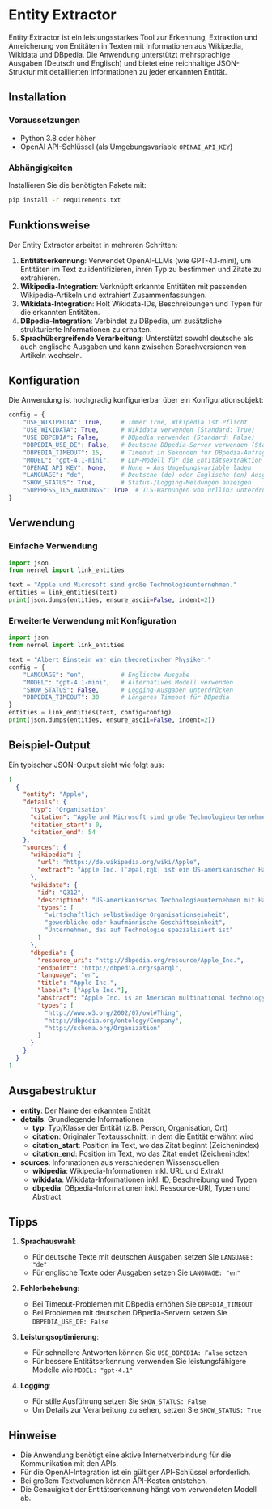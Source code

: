 # Entity Extractor

Entity Extractor ist ein leistungsstarkes Tool zur Erkennung, Extraktion und Anreicherung von Entitäten in Texten mit Informationen aus Wikipedia, Wikidata und DBpedia. Die Anwendung unterstützt mehrsprachige Ausgaben (Deutsch und Englisch) und bietet eine reichhaltige JSON-Struktur mit detaillierten Informationen zu jeder erkannten Entität.

## Installation

### Voraussetzungen

- Python 3.8 oder höher
- OpenAI API-Schlüssel (als Umgebungsvariable `OPENAI_API_KEY`)

### Abhängigkeiten

Installieren Sie die benötigten Pakete mit:

```bash
pip install -r requirements.txt
```

## Funktionsweise

Der Entity Extractor arbeitet in mehreren Schritten:

1. **Entitätserkennung**: Verwendet OpenAI-LLMs (wie GPT-4.1-mini), um Entitäten im Text zu identifizieren, ihren Typ zu bestimmen und Zitate zu extrahieren.
2. **Wikipedia-Integration**: Verknüpft erkannte Entitäten mit passenden Wikipedia-Artikeln und extrahiert Zusammenfassungen.
3. **Wikidata-Integration**: Holt Wikidata-IDs, Beschreibungen und Typen für die erkannten Entitäten.
4. **DBpedia-Integration**: Verbindet zu DBpedia, um zusätzliche strukturierte Informationen zu erhalten.
5. **Sprachübergreifende Verarbeitung**: Unterstützt sowohl deutsche als auch englische Ausgaben und kann zwischen Sprachversionen von Artikeln wechseln.

## Konfiguration

Die Anwendung ist hochgradig konfigurierbar über ein Konfigurationsobjekt:

```python
config = {
    "USE_WIKIPEDIA": True,     # Immer True, Wikipedia ist Pflicht
    "USE_WIKIDATA": True,      # Wikidata verwenden (Standard: True)
    "USE_DBPEDIA": False,      # DBpedia verwenden (Standard: False)
    "DBPEDIA_USE_DE": False,   # Deutsche DBpedia-Server verwenden (Standard: False)
    "DBPEDIA_TIMEOUT": 15,     # Timeout in Sekunden für DBpedia-Anfragen
    "MODEL": "gpt-4.1-mini",   # LLM-Modell für die Entitätsextraktion
    "OPENAI_API_KEY": None,    # None = Aus Umgebungsvariable laden
    "LANGUAGE": "de",          # Deutsche (de) oder Englische (en) Ausgabesprache
    "SHOW_STATUS": True,       # Status-/Logging-Meldungen anzeigen
    "SUPPRESS_TLS_WARNINGS": True  # TLS-Warnungen von urllib3 unterdrücken
}
```

## Verwendung

### Einfache Verwendung

```python
import json
from nernel import link_entities

text = "Apple und Microsoft sind große Technologieunternehmen."
entities = link_entities(text)
print(json.dumps(entities, ensure_ascii=False, indent=2))
```

### Erweiterte Verwendung mit Konfiguration

```python
import json
from nernel import link_entities

text = "Albert Einstein war ein theoretischer Physiker."
config = {
    "LANGUAGE": "en",          # Englische Ausgabe
    "MODEL": "gpt-4.1-mini",   # Alternatives Modell verwenden
    "SHOW_STATUS": False,      # Logging-Ausgaben unterdrücken
    "DBPEDIA_TIMEOUT": 30      # Längeres Timeout für DBpedia
}
entities = link_entities(text, config=config)
print(json.dumps(entities, ensure_ascii=False, indent=2))
```

## Beispiel-Output

Ein typischer JSON-Output sieht wie folgt aus:

```json
[
  {
    "entity": "Apple",
    "details": {
      "typ": "Organisation",
      "citation": "Apple und Microsoft sind große Technologieunternehmen.",
      "citation_start": 0,
      "citation_end": 54
    },
    "sources": {
      "wikipedia": {
        "url": "https://de.wikipedia.org/wiki/Apple",
        "extract": "Apple Inc. [ˈæpəlˌɪŋk] ist ein US-amerikanischer Hard- und Softwareentwickler und ein Technologieunternehmen, das Computer, Smartphones und Unterhaltungselektronik sowie Betriebssysteme und Anwendungssoftware entwickelt und vertreibt..."
      },
      "wikidata": {
        "id": "Q312",
        "description": "US-amerikanisches Technologieunternehmen mit Hauptsitz in Cupertino, Kalifornien",
        "types": [
          "wirtschaftlich selbständige Organisationseinheit",
          "gewerbliche oder kaufmännische Geschäftseinheit",
          "Unternehmen, das auf Technologie spezialisiert ist"
        ]
      },
      "dbpedia": {
        "resource_uri": "http://dbpedia.org/resource/Apple_Inc.",
        "endpoint": "http://dbpedia.org/sparql",
        "language": "en",
        "title": "Apple Inc.",
        "labels": ["Apple Inc."],
        "abstract": "Apple Inc. is an American multinational technology company...",
        "types": [
          "http://www.w3.org/2002/07/owl#Thing",
          "http://dbpedia.org/ontology/Company",
          "http://schema.org/Organization"
        ]
      }
    }
  }
]
```

## Ausgabestruktur

- **entity**: Der Name der erkannten Entität
- **details**: Grundlegende Informationen
  - **typ**: Typ/Klasse der Entität (z.B. Person, Organisation, Ort)
  - **citation**: Originaler Textausschnitt, in dem die Entität erwähnt wird
  - **citation_start**: Position im Text, wo das Zitat beginnt (Zeichenindex)
  - **citation_end**: Position im Text, wo das Zitat endet (Zeichenindex)
- **sources**: Informationen aus verschiedenen Wissensquellen
  - **wikipedia**: Wikipedia-Informationen inkl. URL und Extrakt
  - **wikidata**: Wikidata-Informationen inkl. ID, Beschreibung und Typen
  - **dbpedia**: DBpedia-Informationen inkl. Ressource-URI, Typen und Abstract

## Tipps

1. **Sprachauswahl**:
   - Für deutsche Texte mit deutschen Ausgaben setzen Sie `LANGUAGE: "de"`
   - Für englische Texte oder Ausgaben setzen Sie `LANGUAGE: "en"`

2. **Fehlerbehebung**:
   - Bei Timeout-Problemen mit DBpedia erhöhen Sie `DBPEDIA_TIMEOUT`
   - Bei Problemen mit deutschen DBpedia-Servern setzen Sie `DBPEDIA_USE_DE: False`

3. **Leistungsoptimierung**:
   - Für schnellere Antworten können Sie `USE_DBPEDIA: False` setzen
   - Für bessere Entitätserkennung verwenden Sie leistungsfähigere Modelle wie `MODEL: "gpt-4.1"`

4. **Logging**:
   - Für stille Ausführung setzen Sie `SHOW_STATUS: False`
   - Um Details zur Verarbeitung zu sehen, setzen Sie `SHOW_STATUS: True`

## Hinweise

- Die Anwendung benötigt eine aktive Internetverbindung für die Kommunikation mit den APIs.
- Für die OpenAI-Integration ist ein gültiger API-Schlüssel erforderlich.
- Bei großem Textvolumen können API-Kosten entstehen.
- Die Genauigkeit der Entitätserkennung hängt vom verwendeten Modell ab.
